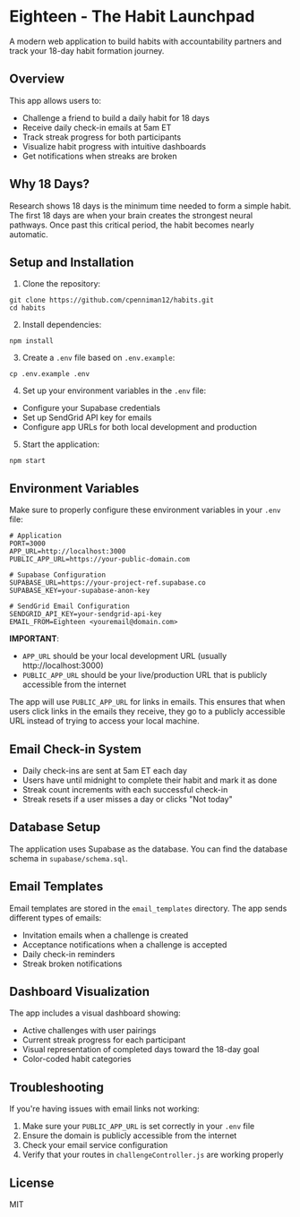 # Eighteen - The Habit Launchpad

A modern web application to build habits with accountability partners and track your 18-day habit formation journey.

## Overview

This app allows users to:
- Challenge a friend to build a daily habit for 18 days
- Receive daily check-in emails at 5am ET
- Track streak progress for both participants
- Visualize habit progress with intuitive dashboards
- Get notifications when streaks are broken

## Why 18 Days?

Research shows 18 days is the minimum time needed to form a simple habit. The first 18 days are when your brain creates the strongest neural pathways. Once past this critical period, the habit becomes nearly automatic.

## Setup and Installation

1. Clone the repository:
```
git clone https://github.com/cpenniman12/habits.git
cd habits
```

2. Install dependencies:
```
npm install
```

3. Create a `.env` file based on `.env.example`:
```
cp .env.example .env
```

4. Set up your environment variables in the `.env` file:
- Configure your Supabase credentials
- Set up SendGrid API key for emails
- Configure app URLs for both local development and production

5. Start the application:
```
npm start
```

## Environment Variables

Make sure to properly configure these environment variables in your `.env` file:

```
# Application
PORT=3000
APP_URL=http://localhost:3000
PUBLIC_APP_URL=https://your-public-domain.com

# Supabase Configuration
SUPABASE_URL=https://your-project-ref.supabase.co
SUPABASE_KEY=your-supabase-anon-key

# SendGrid Email Configuration
SENDGRID_API_KEY=your-sendgrid-api-key
EMAIL_FROM=Eighteen <youremail@domain.com>
```

**IMPORTANT**: 
- `APP_URL` should be your local development URL (usually http://localhost:3000)
- `PUBLIC_APP_URL` should be your live/production URL that is publicly accessible from the internet
  
The app will use `PUBLIC_APP_URL` for links in emails. This ensures that when users click links in the emails they receive, they go to a publicly accessible URL instead of trying to access your local machine.

## Email Check-in System

- Daily check-ins are sent at 5am ET each day
- Users have until midnight to complete their habit and mark it as done
- Streak count increments with each successful check-in
- Streak resets if a user misses a day or clicks "Not today"

## Database Setup

The application uses Supabase as the database. You can find the database schema in `supabase/schema.sql`.

## Email Templates

Email templates are stored in the `email_templates` directory. The app sends different types of emails:
- Invitation emails when a challenge is created
- Acceptance notifications when a challenge is accepted
- Daily check-in reminders
- Streak broken notifications

## Dashboard Visualization

The app includes a visual dashboard showing:
- Active challenges with user pairings
- Current streak progress for each participant
- Visual representation of completed days toward the 18-day goal
- Color-coded habit categories

## Troubleshooting

If you're having issues with email links not working:
1. Make sure your `PUBLIC_APP_URL` is set correctly in your `.env` file
2. Ensure the domain is publicly accessible from the internet
3. Check your email service configuration
4. Verify that your routes in `challengeController.js` are working properly

## License

MIT